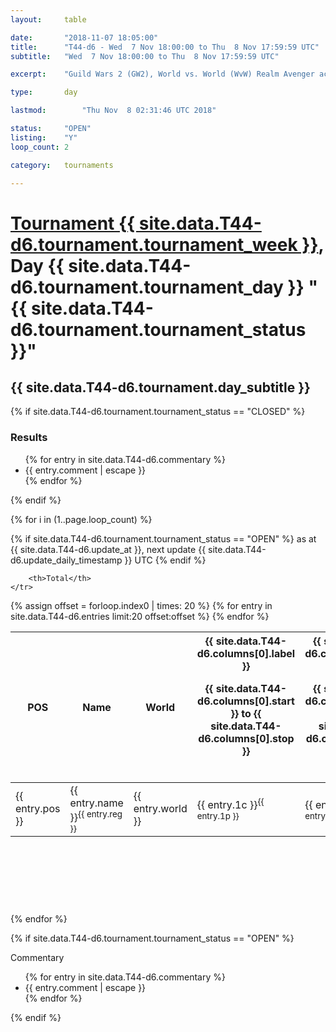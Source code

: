 ```yaml
---
layout: 	table

date: 		"2018-11-07 18:05:00"
title: 		"T44-d6 - Wed  7 Nov 18:00:00 to Thu  8 Nov 17:59:59 UTC"
subtitle: 	"Wed  7 Nov 18:00:00 to Thu  8 Nov 17:59:59 UTC"

excerpt:    "Guild Wars 2 (GW2), World vs. World (WvW) Realm Avenger achivement Tournament. \"Every Kill Counts\""

type:       day

lastmod: 		"Thu Nov  8 02:31:46 UTC 2018"

status:     "OPEN"
listing:    "Y"
loop_count: 2

category: 	tournaments

---
```

<div class="table_header">
    <h1><a href="{{ site.data.T44-d6.tournament.week_url }}">Tournament {{ site.data.T44-d6.tournament.tournament_week }}</a>, Day {{ site.data.T44-d6.tournament.tournament_day }} "{{ site.data.T44-d6.tournament.tournament_status }}"</h1>
    <h2>{{ site.data.T44-d6.tournament.day_subtitle }}</h2> 
</div>

{% if site.data.T44-d6.tournament.tournament_status == "CLOSED" %} 
<div class="commentary">
  <h3>Results</h3>
  <ul>
    {% for entry in site.data.T44-d6.commentary %}
    <li class="commentary_list">{{ entry.comment | escape }}</li>
    {% endfor %}
  </ul>
</div>
{% endif %}


{% for i in (1..page.loop_count) %}

{% if site.data.T44-d6.tournament.tournament_status == "OPEN" %} 
<span class="table_nextupdate">as at {{ site.data.T44-d6.update_at }}, next update {{ site.data.T44-d6.update_daily_timestamp }} UTC</span> 
{% endif %}

<table class="day_table">
  <colgroup>
    <col style="width:18px">
    <col style="width:55px">
    <col style="width:55px">
    <col style="width:12px">
    <col style="width:12px">
    <col style="width:12px">
    <col style="width:12px">
    <col style="width:12px">
    <col style="width:12px">
    <col style="width:12px">
    <col style="width:12px">
    <col style="width:12px">
    <col style="width:12px">
    <col style="width:12px">
    <col style="width:12px">
    <col style="width:12px">
    <col style="width:12px">
    <col style="width:12px">
    <col style="width:12px">
    <col style="width:12px">
    <col style="width:12px">
    <col style="width:12px">
    <col style="width:12px">
    <col style="width:12px">
    <col style="width:12px">
    <col style="width:12px">
    <col style="width:12px">
    <col style="width:18px">
  </colgroup>  
  <thead>
    <tr>
        <th>POS</th>
        <th class="AlignLeft">Name</th>
        <th class="AlignLeft">World</th>

<th><div class="label">{{ site.data.T44-d6.columns[0].label }}<p class="onhover">{{ site.data.T44-d6.columns[0].start }} to {{ site.data.T44-d6.columns[0].stop }}</p></div>​</th>
<th><div class="label">{{ site.data.T44-d6.columns[1].label }}<p class="onhover">{{ site.data.T44-d6.columns[1].start }} to {{ site.data.T44-d6.columns[1].stop }}</p></div>​</th>
<th><div class="label">{{ site.data.T44-d6.columns[2].label }}<p class="onhover">{{ site.data.T44-d6.columns[2].start }} to {{ site.data.T44-d6.columns[2].stop }}</p></div>​</th>
<th><div class="label">{{ site.data.T44-d6.columns[3].label }}<p class="onhover">{{ site.data.T44-d6.columns[3].start }} to {{ site.data.T44-d6.columns[3].stop }}</p></div>​</th>
<th><div class="label">{{ site.data.T44-d6.columns[4].label }}<p class="onhover">{{ site.data.T44-d6.columns[4].start }} to {{ site.data.T44-d6.columns[4].stop }}</p></div>​</th>
<th><div class="label">{{ site.data.T44-d6.columns[5].label }}<p class="onhover">{{ site.data.T44-d6.columns[5].start }} to {{ site.data.T44-d6.columns[5].stop }}</p></div>​</th>
<th><div class="label">{{ site.data.T44-d6.columns[6].label }}<p class="onhover">{{ site.data.T44-d6.columns[6].start }} to {{ site.data.T44-d6.columns[6].stop }}</p></div>​</th>
<th><div class="label">{{ site.data.T44-d6.columns[7].label }}<p class="onhover">{{ site.data.T44-d6.columns[7].start }} to {{ site.data.T44-d6.columns[7].stop }}</p></div>​</th>
<th><div class="label">{{ site.data.T44-d6.columns[8].label }}<p class="onhover">{{ site.data.T44-d6.columns[8].start }} to {{ site.data.T44-d6.columns[8].stop }}</p></div>​</th>
<th><div class="label">{{ site.data.T44-d6.columns[9].label }}<p class="onhover">{{ site.data.T44-d6.columns[9].start }} to {{ site.data.T44-d6.columns[9].stop }}</p></div>​</th>
<th><div class="label">{{ site.data.T44-d6.columns[10].label }}<p class="onhover">{{ site.data.T44-d6.columns[10].start }} to {{ site.data.T44-d6.columns[10].stop }}</p></div>​</th>

<th><div class="label">{{ site.data.T44-d6.columns[11].label }}<p class="onhover">{{ site.data.T44-d6.columns[11].start }} to {{ site.data.T44-d6.columns[11].stop }}</p></div>​</th>
<th><div class="label">{{ site.data.T44-d6.columns[12].label }}<p class="onhover">{{ site.data.T44-d6.columns[12].start }} to {{ site.data.T44-d6.columns[12].stop }}</p></div>​</th>
<th><div class="label">{{ site.data.T44-d6.columns[13].label }}<p class="onhover">{{ site.data.T44-d6.columns[13].start }} to {{ site.data.T44-d6.columns[13].stop }}</p></div>​</th>
<th><div class="label">{{ site.data.T44-d6.columns[14].label }}<p class="onhover">{{ site.data.T44-d6.columns[14].start }} to {{ site.data.T44-d6.columns[14].stop }}</p></div>​</th>
<th><div class="label">{{ site.data.T44-d6.columns[15].label }}<p class="onhover">{{ site.data.T44-d6.columns[15].start }} to {{ site.data.T44-d6.columns[15].stop }}</p></div>​</th>
<th><div class="label">{{ site.data.T44-d6.columns[16].label }}<p class="onhover">{{ site.data.T44-d6.columns[16].start }} to {{ site.data.T44-d6.columns[16].stop }}</p></div>​</th>
<th><div class="label">{{ site.data.T44-d6.columns[17].label }}<p class="onhover">{{ site.data.T44-d6.columns[17].start }} to {{ site.data.T44-d6.columns[17].stop }}</p></div>​</th>
<th><div class="label">{{ site.data.T44-d6.columns[18].label }}<p class="onhover">{{ site.data.T44-d6.columns[18].start }} to {{ site.data.T44-d6.columns[18].stop }}</p></div>​</th>
<th><div class="label">{{ site.data.T44-d6.columns[19].label }}<p class="onhover">{{ site.data.T44-d6.columns[19].start }} to {{ site.data.T44-d6.columns[19].stop }}</p></div>​</th>
<th><div class="label">{{ site.data.T44-d6.columns[20].label }}<p class="onhover">{{ site.data.T44-d6.columns[20].start }} to {{ site.data.T44-d6.columns[20].stop }}</p></div>​</th>

<th><div class="label">{{ site.data.T44-d6.columns[21].label }}<p class="onhover">{{ site.data.T44-d6.columns[21].start }} to {{ site.data.T44-d6.columns[21].stop }}</p></div>​</th>
<th><div class="label">{{ site.data.T44-d6.columns[22].label }}<p class="onhover">{{ site.data.T44-d6.columns[22].start }} to {{ site.data.T44-d6.columns[22].stop }}</p></div>​</th>
<th><div class="label">{{ site.data.T44-d6.columns[23].label }}<p class="onhover">{{ site.data.T44-d6.columns[23].start }} to {{ site.data.T44-d6.columns[23].stop }}</p></div>​</th>

        <th>Total</th>
    </tr>
  </thead>
  {% assign offset = forloop.index0 | times: 20 %}
<tbody>
{% for entry in site.data.T44-d6.entries limit:20 offset:offset %}
  <tr>
    <td class="pl{{ entry.pos }}">{{ entry.pos }}</td>
    <td class="AlignLeft">{{ entry.name }}<sup>{{ entry.reg }}</sup></td>
    <td class="AlignLeft">{{ entry.world }}</td>
    <td class="pl{{ entry.1p }}">{{ entry.1c }}<sup>{{ entry.1p }}</sup></td>
    <td class="pl{{ entry.2p }}">{{ entry.2c }}<sup>{{ entry.2p }}</sup></td>
    <td class="pl{{ entry.3p }}">{{ entry.3c }}<sup>{{ entry.3p }}</sup></td>
    <td class="pl{{ entry.4p }}">{{ entry.4c }}<sup>{{ entry.4p }}</sup></td>
    <td class="pl{{ entry.5p }}">{{ entry.5c }}<sup>{{ entry.5p }}</sup></td>
    <td class="pl{{ entry.6p }}">{{ entry.6c }}<sup>{{ entry.6p }}</sup></td>
    <td class="pl{{ entry.7p }}">{{ entry.7c }}<sup>{{ entry.7p }}</sup></td>
    <td class="pl{{ entry.8p }}">{{ entry.8c }}<sup>{{ entry.8p }}</sup></td>
    <td class="pl{{ entry.9p }}">{{ entry.9c }}<sup>{{ entry.9p }}</sup></td>
    <td class="pl{{ entry.10p }}">{{ entry.10c }}<sup>{{ entry.10p }}</sup></td>
    <td class="pl{{ entry.11p }}">{{ entry.11c }}<sup>{{ entry.11p }}</sup></td>
    <td class="pl{{ entry.12p }}">{{ entry.12c }}<sup>{{ entry.12p }}</sup></td>
    <td class="pl{{ entry.13p }}">{{ entry.13c }}<sup>{{ entry.13p }}</sup></td>
    <td class="pl{{ entry.14p }}">{{ entry.14c }}<sup>{{ entry.14p }}</sup></td>
    <td class="pl{{ entry.15p }}">{{ entry.15c }}<sup>{{ entry.15p }}</sup></td>
    <td class="pl{{ entry.16p }}">{{ entry.16c }}<sup>{{ entry.16p }}</sup></td>
    <td class="pl{{ entry.17p }}">{{ entry.17c }}<sup>{{ entry.17p }}</sup></td>
    <td class="pl{{ entry.18p }}">{{ entry.18c }}<sup>{{ entry.18p }}</sup></td>
    <td class="pl{{ entry.19p }}">{{ entry.19c }}<sup>{{ entry.19p }}</sup></td>
    <td class="pl{{ entry.20p }}">{{ entry.20c }}<sup>{{ entry.20p }}</sup></td>
    <td class="pl{{ entry.21p }}">{{ entry.21c }}<sup>{{ entry.21p }}</sup></td>
    <td class="pl{{ entry.22p }}">{{ entry.22c }}<sup>{{ entry.22p }}</sup></td>
    <td class="pl{{ entry.23p }}">{{ entry.23c }}<sup>{{ entry.23p }}</sup></td>
    <td class="pl{{ entry.24p }}">{{ entry.24c }}<sup>{{ entry.24p }}</sup></td>
    <td>{{ entry.total }}</td>
  </tr>
{% endfor %}  
</tbody>
</table>
<div class="leaderboard">
  <script async src="//pagead2.googlesyndication.com/pagead/js/adsbygoogle.js"></script>
  <!-- 728x90 -->
  <ins class="adsbygoogle"
       style="display:inline-block;width:728px;height:90px"
       data-ad-client="ca-pub-3274917281288240"
       data-ad-slot="3870538733"></ins>
  <script>
  (adsbygoogle = window.adsbygoogle || []).push({});
  </script>    
</div>
<br />
{% endfor %}

{% if site.data.T44-d6.tournament.tournament_status == "OPEN" %} 
<div class="commentary">
  <span class="commentary_title">Commentary</span>
  <ul>
    {% for entry in site.data.T44-d6.commentary %}
    <li class="commentary_list">{{ entry.comment | escape }}</li>
    {% endfor %}
  </ul>
</div>
{% endif %}


